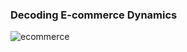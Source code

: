 ### Decoding E-commerce Dynamics
![ecommerce](https://github.com/ArusaKhalfay/E-commerce-Revenue-Management/assets/156254801/369b22bb-4461-4631-aab4-6433bcf9236c)

